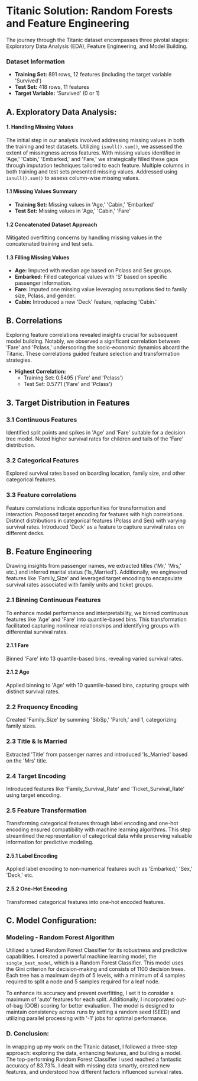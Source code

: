 # Titanic Solution: Random Forests and Feature Engineering

The journey through the Titanic dataset encompasses three pivotal stages: Exploratory Data Analysis (EDA), Feature Engineering, and Model Building.

### Dataset Information

- **Training Set:** 891 rows, 12 features (including the target variable 'Survived')
- **Test Set:** 418 rows, 11 features
- **Target Variable:** 'Survived' (0 or 1)

## A. Exploratory Data Analysis:

#### 1. Handling Missing Values
The initial step in our analysis involved addressing missing values in both the training and test datasets. Utilizing `isnull().sum()`, we assessed the extent of missingness across features. With missing values identified in 'Age,' 'Cabin,' 'Embarked,' and 'Fare,' we strategically filled these gaps through imputation techniques tailored to each feature.
Multiple columns in both training and test sets presented missing values. Addressed using `isnull().sum()` to assess column-wise missing values.

#### 1.1 Missing Values Summary
- **Training Set:** Missing values in 'Age,' 'Cabin,' 'Embarked'
- **Test Set:** Missing values in 'Age,' 'Cabin,' 'Fare'

#### 1.2 Concatenated Dataset Approach
Mitigated overfitting concerns by handling missing values in the concatenated training and test sets.

#### 1.3 Filling Missing Values
- **Age:** Imputed with median age based on Pclass and Sex groups.
- **Embarked:** Filled categorical values with 'S' based on specific passenger information.
- **Fare:** Imputed one missing value leveraging assumptions tied to family size, Pclass, and gender.
- **Cabin:** Introduced a new 'Deck' feature, replacing 'Cabin.'

## B. Correlations
Exploring feature correlations revealed insights crucial for subsequent model building. Notably, we observed a significant correlation between 'Fare' and 'Pclass,' underscoring the socio-economic dynamics aboard the Titanic. These correlations guided feature selection and transformation strategies.

- **Highest Correlation:**
  - Training Set: 0.5495 ('Fare' and 'Pclass')
  - Test Set: 0.5771 ('Fare' and 'Pclass')

## 3. Target Distribution in Features

### 3.1 Continuous Features
Identified split points and spikes in 'Age' and 'Fare' suitable for a decision tree model. Noted higher survival rates for children and tails of the 'Fare' distribution.

### 3.2 Categorical Features
Explored survival rates based on boarding location, family size, and other categorical features.

### 3.3 Feature correlations
Feature correlations indicate opportunities for transformation and interaction. Proposed target encoding for features with high correlations. Distinct distributions in categorical features (Pclass and Sex) with varying survival rates. Introduced 'Deck' as a feature to capture survival rates on different decks.

## B. Feature Engineering
Drawing insights from passenger names, we extracted titles ('Mr,' 'Mrs,' etc.) and inferred marital status ('Is_Married'). Additionally, we engineered features like 'Family_Size' and leveraged target encoding to encapsulate survival rates associated with family units and ticket groups.

### 2.1 Binning Continuous Features
To enhance model performance and interpretability, we binned continuous features like 'Age' and 'Fare' into quantile-based bins. This transformation facilitated capturing nonlinear relationships and identifying groups with differential survival rates.
#### 2.1.1 Fare
Binned 'Fare' into 13 quantile-based bins, revealing varied survival rates.

#### 2.1.2 Age
Applied binning to 'Age' with 10 quantile-based bins, capturing groups with distinct survival rates.

### 2.2 Frequency Encoding
Created 'Family_Size' by summing 'SibSp,' 'Parch,' and 1, categorizing family sizes.

### 2.3 Title & Is Married
Extracted 'Title' from passenger names and introduced 'Is_Married' based on the 'Mrs' title.

### 2.4 Target Encoding
Introduced features like 'Family_Survival_Rate' and 'Ticket_Survival_Rate' using target encoding.

### 2.5 Feature Transformation
Transforming categorical features through label encoding and one-hot encoding ensured compatibility with machine learning algorithms. This step streamlined the representation of categorical data while preserving valuable information for predictive modeling.

#### 2.5.1 Label Encoding
Applied label encoding to non-numerical features such as 'Embarked,' 'Sex,' 'Deck,' etc.

#### 2.5.2 One-Hot Encoding
Transformed categorical features into one-hot encoded features.

## C. Model Configuration:

###  Modeling - Random Forest Algorithm

Utilized a tuned Random Forest Classifier for its robustness and predictive capabilities.
I created a powerful machine learning model, the `single_best_model`, which is a Random Forest Classifier. This model uses the Gini criterion for decision-making and consists of 1100 decision trees. Each tree has a maximum depth of 5 levels, with a minimum of 4 samples required to split a node and 5 samples required for a leaf node.

To enhance its accuracy and prevent overfitting, I set it to consider a maximum of 'auto' features for each split. Additionally, I incorporated out-of-bag (OOB) scoring for better evaluation. The model is designed to maintain consistency across runs by setting a random seed (SEED) and utilizing parallel processing with '-1' jobs for optimal performance.

### D. Conclusion:

In wrapping up my work on the Titanic dataset, I followed a three-step approach: exploring the data, enhancing features, and building a model. The top-performing Random Forest Classifier I used reached a fantastic accuracy of 83.73%. I dealt with missing data smartly, created new features, and understood how different factors influenced survival rates.
